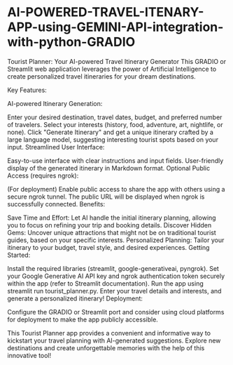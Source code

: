 # AI-POWERED-TRAVEL-ITENARY-APP-using-GEMINI-API-integration-with-python-GRADIO
Tourist Planner: Your AI-powered Travel Itinerary Generator
This GRADIO or  Streamlit web application leverages the power of Artificial Intelligence to create personalized travel itineraries for your dream destinations.

Key Features:

AI-powered Itinerary Generation:

Enter your desired destination, travel dates, budget, and preferred number of travelers.
Select your interests (history, food, adventure, art, nightlife, or none).
Click "Generate Itinerary" and get a unique itinerary crafted by a large language model, suggesting interesting tourist spots based on your input.
Streamlined User Interface:

Easy-to-use interface with clear instructions and input fields.
User-friendly display of the generated itinerary in Markdown format.
Optional Public Access (requires ngrok):

(For deployment) Enable public access to share the app with others using a secure ngrok tunnel.
The public URL will be displayed when ngrok is successfully connected.
Benefits:

Save Time and Effort: Let AI handle the initial itinerary planning, allowing you to focus on refining your trip and booking details.
Discover Hidden Gems: Uncover unique attractions that might not be on traditional tourist guides, based on your specific interests.
Personalized Planning: Tailor your itinerary to your budget, travel style, and desired experiences.
Getting Started:

Install the required libraries (streamlit, google-generativeai, pyngrok).
Set your Google Generative AI API key and ngrok authentication token securely within the app (refer to Streamlit documentation).
Run the app using streamlit run tourist_planner.py.
Enter your travel details and interests, and generate a personalized itinerary!
Deployment:

Configure the GRADIO or Streamlit port and consider using cloud platforms for deployment to make the app publicly accessible.

This Tourist Planner app provides a convenient and informative way to kickstart your travel planning with AI-generated suggestions. Explore new destinations and create unforgettable memories with the help of this innovative tool!
